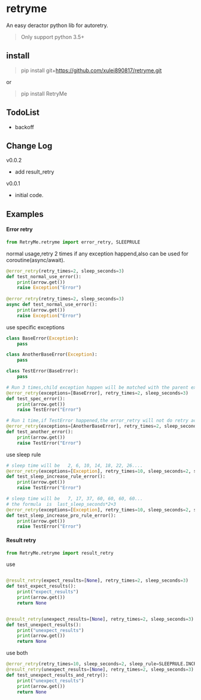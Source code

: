 # retryme
An easy deractor python lib for autoretry.
>Only support python 3.5+
## install
> pip install git+https://github.com/xulei890817/retryme.git

or

> pip install RetryMe

## TodoList
* backoff

## Change Log
v0.0.2
* add result_retry

v0.0.1
* initial code.

## Examples

#### Error retry
```python
from RetryMe.retryme import error_retry, SLEEPRULE
```

normal usage,retry 2 times if any exception happend,also can be used for coroutine(async/await).
```python
@error_retry(retry_times=2, sleep_seconds=3)
def test_normal_use_error():
    print(arrow.get())
    raise Exception("Error")
    
@error_retry(retry_times=2, sleep_seconds=3)
async def test_normal_use_error():
    print(arrow.get())
    raise Exception("Error")
```

use specific  exceptions
```python
class BaseError(Exception):
    pass

class AnotherBaseError(Exception):
    pass

class TestError(BaseError):
    pass

# Run 3 times,child exception happen will be matched with the parent exception class.
@error_retry(exceptions=[BaseError], retry_times=2, sleep_seconds=3)
def test_spec_error():
    print(arrow.get())
    raise TestError("Error")

# Run 1 time,if TestError happened,the error_retry will not do retry action.
@error_retry(exceptions=[AnotherBaseError], retry_times=2, sleep_seconds=3)
def test_another_error():
    print(arrow.get())
    raise TestError("Error")
```

use sleep rule
```python
# sleep time will be   2, 6, 10, 14, 18, 22, 26....
@error_retry(exceptions=[Exception], retry_times=10, sleep_seconds=2, sleep_rule=SLEEPRULE.INCREASE, sleep_rule_args={"step": 4})
def test_sleep_increase_rule_error():
    print(arrow.get())
    raise TestError("Error")

# sleep time will be   7, 17, 37, 60, 60, 60, 60...
# the formula  is  last_sleep_seconds*2+3
@error_retry(exceptions=[Exception], retry_times=10, sleep_seconds=2, sleep_rule=SLEEPRULE.INCREASEPRO, sleep_rule_args={"max_sleep_time": 60})
def test_sleep_increase_pro_rule_error():
    print(arrow.get())
    raise TestError("Error")
```


#### Result retry
```python
from RetryMe.retryme import result_retry
```


use 
```python

@result_retry(expect_results=[None], retry_times=2, sleep_seconds=3)
def test_expect_results():
    print("expect_results")
    print(arrow.get())
    return None


@result_retry(unexpect_results=[None], retry_times=2, sleep_seconds=3)
def test_unexpect_results():
    print("unexpect_results")
    print(arrow.get())
    return None

```

use both
```python 
@error_retry(retry_times=10, sleep_seconds=2, sleep_rule=SLEEPRULE.INCREASEPRO, sleep_rule_args={"max_sleep_time": 60})
@result_retry(unexpect_results=[None], retry_times=2, sleep_seconds=3)
def test_unexpect_results_and_retry():
    print("unexpect_results")
    print(arrow.get())
    return None
```

